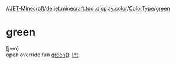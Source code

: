 //[JET-Minecraft](../../../index.md)/[de.jet.minecraft.tool.display.color](../index.md)/[ColorType](index.md)/[green](green.md)

# green

[jvm]\
open override fun [green](green.md)(): [Int](https://kotlinlang.org/api/latest/jvm/stdlib/kotlin/-int/index.html)
